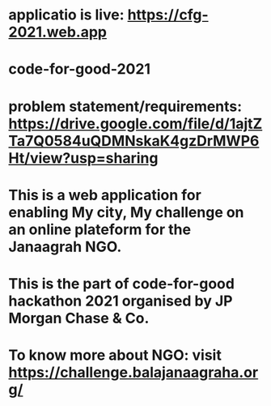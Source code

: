 # applicatio is live: https://cfg-2021.web.app
# code-for-good-2021
# problem statement/requirements: https://drive.google.com/file/d/1ajtZTa7Q0584uQDMNskaK4gzDrMWP6Ht/view?usp=sharing
# This is a web application for enabling My city, My challenge on an online plateform for the Janaagrah NGO.
# This is the part of code-for-good hackathon 2021 organised by JP Morgan Chase & Co.
# To know more about NGO: visit https://challenge.balajanaagraha.org/

